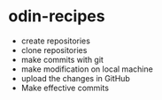 # odin-recipes

* create repositories
* clone repositories
* make commits with git
* make modification on local machine
* upload the changes in GitHub
* Make effective commits
 